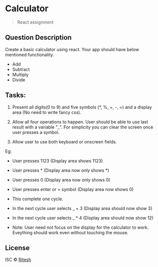 # Calculator

> React assignment

## Question Description
Create a basic calculator using react. Your app should have below mentioned functionality.
* Add
* Subtract
* Multiply
* Divide

## Tasks:
1) Present all digits(0 to 9) and five symbols (*, %, +, -, =) and a display area (No need to write fancy css).

2) Allow all four operations to happen. User should be able to use last result with a variable "_". For simplicity you can clear the screen once user presses a symbol.

3) Allow user to use both keyboard or onscreen fields.

Eg:
  * User presses 1123 (Display area shows 1123)
  * User presses * (Display area now only shows *)
  * User presses 0 (Display area now only shows 0)
  * User presses enter or = symbol (Display area now shows 0)
  * This complete one cycle.
  * In the next cycle user selects _ + 3 (Display area should now show 3)
  * In the next cycle user selects _ * 4 (Display area should now show 12)

* Note: User need not focus on the display for the calculator to work. Eveything should work even without touching the mouse.

## License

ISC © [Ritesh](https://github.com/tangobango5/)
